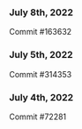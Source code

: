 ### July 8th, 2022

Commit #163632

### July 5th, 2022

Commit #314353


### July 4th, 2022

Commit #72281
